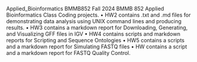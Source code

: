 Applied_Bioinformatics BMMB852
Fall 2024 BMMB 852 Applied Bioinformatics Class Coding projects.
•	HW2 contains .txt and .md files for demonstrating data analysis using UNIX command lines and producing results. 
•	HW3 contains a markdown report for Downloading, Generating, and Visualizing GFF files in IGV
•	HW4 contains scripts and markdown reports for Scripting and Sequence Ontologies
•	HW5 contains a scripts and a markdown report for Simulating FASTQ files
•	HW contains a script and a markdown report for FASTQ Quality Control.
